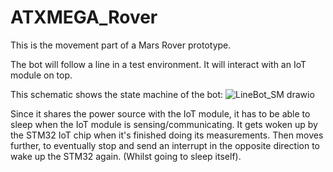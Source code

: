 # ATXMEGA_Rover
This is the movement part of a Mars Rover prototype.

The bot will follow a line in a test environment. It will interact with an IoT module on top.

This schematic shows the state machine of the bot:
![LineBot_SM drawio](https://github.com/PJLys/ATXMEGA_Rover/assets/67599688/85f3a0ea-f915-4c22-a50f-bb811d936fbe)

Since it shares the power source with the IoT module, it has to be able to sleep when the IoT module is sensing/communicating.
It gets woken up by the STM32 IoT chip when it's finished doing its measurements. Then moves further, to eventually stop and send an interrupt in the opposite 
direction to wake up the STM32 again. (Whilst going to sleep itself).
